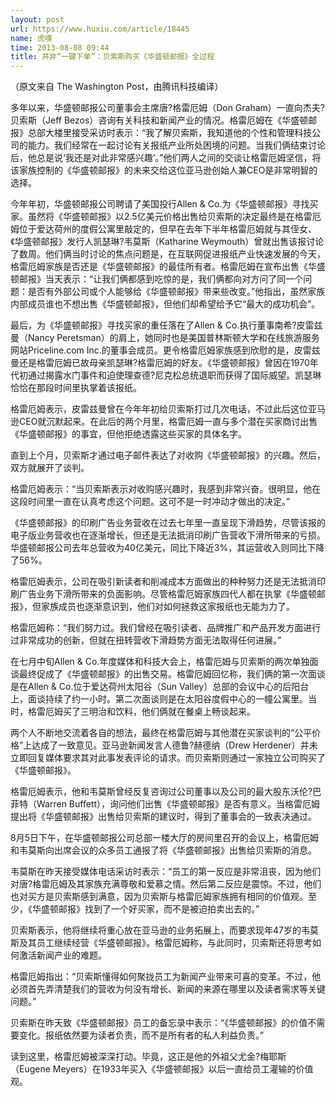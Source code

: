 ```yaml
---
layout: post
url: https://www.huxiu.com/article/18445
name: 虎嗅
time: 2013-08-08 09:44
title: 并非“一键下单”：贝索斯购买《华盛顿邮报》全过程
---
```

（原文来自 The Washington Post，由腾讯科技编译）

多年以来，华盛顿邮报公司董事会主席唐?格雷厄姆（Don Graham）一直向杰夫?贝索斯（Jeff Bezos）咨询有关科技和新闻产业的情况。格雷厄姆在《华盛顿邮报》总部大楼里接受采访时表示：“我了解贝索斯，我知道他的个性和管理科技公司的能力。我们经常在一起讨论有关报纸产业所处困境的问题。当我们俩结束讨论后，他总是说‘我还是对此非常感兴趣’。”他们两人之间的交谈让格雷厄姆坚信，将该家族控制的《华盛顿邮报》的未来交给这位亚马逊创始人兼CEO是非常明智的选择。

今年年初，华盛顿邮报公司聘请了美国投行Allen & Co.为《华盛顿邮报》寻找买家。虽然将《华盛顿邮报》以2.5亿美元价格出售给贝索斯的决定最终是在格雷厄姆位于爱达荷州的度假公寓里敲定的，但早在去年下半年格雷厄姆就与其侄女、《华盛顿邮报》发行人凯瑟琳?韦莫斯（Katharine Weymouth）曾就出售该报讨论了数周。他们俩当时讨论的焦点问题是，在互联网促进报纸产业快速发展的今天，格雷厄姆家族是否还是《华盛顿邮报》的最佳所有者。格雷厄姆在宣布出售《华盛顿邮报》当天表示：“让我们俩都感到吃惊的是，我们俩都向对方问了同一个问题：是否有外部公司或个人能够给《华盛顿邮报》带来些改变。”他指出，虽然家族内部成员谁也不想出售《华盛顿邮报》，但他们却希望给予它“最大的成功机会”。

最后，为《华盛顿邮报》寻找买家的重任落在了Allen & Co.执行董事南希?皮雷兹曼（Nancy Peretsman）的肩上，她同时也是美国普林斯顿大学和在线旅游服务网站Priceline.com Inc.的董事会成员。更令格雷厄姆家族感到欣慰的是，皮雷兹曼还是格雷厄姆已故母亲凯瑟琳?格雷厄姆的好友。《华盛顿邮报》曾因在1970年代初通过揭露水门事件和迫使理查德?尼克松总统退职而获得了国际威望。凯瑟琳恰恰在那段时间里执掌着该报纸。

格雷厄姆表示，皮雷兹曼曾在今年年初给贝索斯打过几次电话，不过此后这位亚马逊CEO就沉默起来。在此后的两个月里，格雷厄姆一直与多个潜在买家商讨出售《华盛顿邮报》的事宜，但他拒绝透露这些买家的具体名字。

直到上个月，贝索斯才通过电子邮件表达了对收购《华盛顿邮报》的兴趣。然后，双方就展开了谈判。

格雷厄姆表示：“当贝索斯表示对收购感兴趣时，我感到非常兴奋。很明显，他在这段时间里一直在认真考虑这个问题。这可不是一时冲动才做出的决定。”

《华盛顿邮报》的印刷广告业务营收在过去七年里一直呈现下滑趋势，尽管该报的电子版业务营收也在逐渐增长，但还是无法抵消印刷广告营收下滑所带来的亏损。华盛顿邮报公司去年总营收为40亿美元，同比下降近3%，其运营收入则同比下降了56%。

格雷厄姆表示，公司在吸引新读者和削减成本方面做出的种种努力还是无法抵消印刷广告业务下滑所带来的负面影响。尽管格雷厄姆家族四代人都在执掌《华盛顿邮报》，但家族成员也逐渐意识到，他们对如何拯救这家报纸也无能为力了。

格雷厄姆称：“我们努力过。我们曾经在吸引读者、品牌推广和产品开发方面进行过非常成功的创新，但就在扭转营收下滑趋势方面无法取得任何进展。”

在七月中旬Allen & Co.年度媒体和科技大会上，格雷厄姆与贝索斯的两次单独面谈最终促成了《华盛顿邮报》的出售交易。格雷厄姆回忆称，我们俩的第一次面谈是在Allen & Co.位于爱达荷州太阳谷（Sun Valley）总部的会议中心的后阳台上，面谈持续了约一小时。第二次面谈则是在太阳谷度假中心的一幢公寓里。当时，格雷厄姆买了三明治和饮料，他们俩就在餐桌上畅谈起来。

两个人不断地交流着各自的想法，最终在格雷厄姆与其他潜在买家谈判的“公平价格”上达成了一致意见。亚马逊新闻发言人德鲁?赫德纳（Drew Herdener）并未立即回复媒体要求其对此事发表评论的请求。而贝索斯则通过一家独立公司购买了《华盛顿邮报》。

格雷厄姆表示，他和韦莫斯曾经反复咨询过公司董事以及公司的最大股东沃伦?巴菲特（Warren Buffett），询问他们出售《华盛顿邮报》是否有意义。当格雷厄姆提出将《华盛顿邮报》出售给贝索斯的建议时，得到了董事会的一致表决通过。

8月5日下午，在华盛顿邮报公司总部一楼大厅的房间里召开的会议上，格雷厄姆和韦莫斯向出席会议的众多员工通报了将《华盛顿邮报》出售给贝索斯的消息。

韦莫斯在昨天接受媒体电话采访时表示：“员工的第一反应是非常沮丧，因为他们对唐?格雷厄姆及其家族充满尊敬和爱慕之情。然后第二反应是震惊。不过，他们也对买方是贝索斯感到满意，因为贝索斯与格雷厄姆家族拥有相同的价值观。至少，《华盛顿邮报》找到了一个好买家，而不是被迫拍卖出去的。”

贝索斯表示，他将继续将重心放在亚马逊的业务拓展上，而要求现年47岁的韦莫斯及其员工继续经营《华盛顿邮报》。格雷厄姆称，与此同时，贝索斯还将思考如何激活新闻产业的难题。

格雷厄姆指出：“贝索斯懂得如何聚拢员工为新闻产业带来可喜的变革。不过，他必须首先弄清楚我们的营收为何没有增长、新闻的来源在哪里以及读者需求等关键问题。”

贝索斯在昨天致《华盛顿邮报》员工的备忘录中表示：“《华盛顿邮报》的价值不需要变化。报纸依然要为读者负责，而不是所有者的私人利益负责。”

读到这里，格雷厄姆被深深打动。毕竟，这正是他的外祖父尤金?梅耶斯（Eugene Meyers）在1933年买入《华盛顿邮报》以后一直给员工灌输的价值观。

